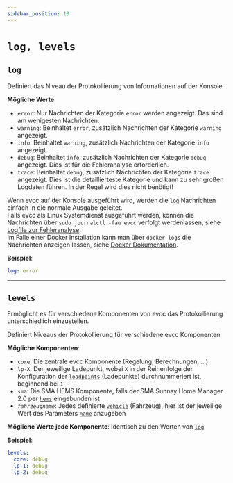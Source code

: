 ```yaml
---
sidebar_position: 10
---
```


# `log, levels`

## `log`

Definiert das Niveau der Protokollierung von Informationen auf der Konsole.

**Mögliche Werte**:

- `error`: Nur Nachrichten der Kategorie `error` werden angezeigt. Das sind am wenigesten Nachrichten.
- `warning`: Beinhaltet `error`, zusätzlich Nachrichten der Kategorie `warning` angezeigt.
- `info`: Beinhaltet `warning`, zusätzlich Nachrichten der Kategorie `info` angezeigt.
- `debug`: Beinhaltet `info`, zusätzlich Nachrichten der Kategorie `debug` angezeigt. Dies ist für die Fehleranalyse erforderlich.
- `trace`: Beinhaltet `debug`, zusätzlich Nachrichten der Kategorie `trace` angezeigt. Dies ist die detaillierteste Kategorie und kann zu sehr großen Logdaten führen. In der Regel wird dies nicht benötigt!

Wenn evcc auf der Konsole ausgeführt wird, werden die `log` Nachrichten einfach in die normale Ausgabe geleitet.  
Falls evcc als Linux Systemdienst ausgeführt werden, können die Nachrichten über `sudo journalctl -fau evcc` verfolgt werdenlassen, siehe [Logfile zur Fehleranalyse](/docs/guides/faq#wie-kann-ich-ein-logfile-zur-fehleranalyse-erstellen).  
Im Falle einer Docker Installation kann man über `docker logs` die Nachrichten anzeigen lassen, siehe [Docker Dokumentation](https://docs.docker.com/config/containers/logging/).

**Beispiel**:

```yaml
log: error
```

---

## `levels`

Ermöglicht es für verschiedene Komponenten von evcc das Protokollierung unterschiedlich einzustellen.

Definiert Niveaus der Protokollierung für verschiedene evcc Komponenten

**Mögliche Komponenten**:

- `core`: Die zentrale evcc Komponente (Regelung, Berechnungen, ...)
- `lp-X`: Der jeweilige Ladepunkt, wobei `X` in der Reihenfolge der Konfiguration der [`loadpoints`](loadpoints) (Ladepunkte) durchnummeriert ist, beginnend bei `1`
- `sma`: Die SMA HEMS Komponente, falls der SMA Sunnay Home Manager 2.0 per [`hems`](hems) eingebunden ist
- _`fahrzeugname`_: Jedes definierte [`vehicle`](vehicles) (Fahrzeug), hier ist der jeweilige Wert des Parameters [`name`](vehicles#name) anzugeben

**Mögliche Werte jede Komponente**: Identisch zu den Werten von [`log`](#log)

**Beispiel**:

```yaml
levels:
  core: debug
  lp-1: debug
  lp-2: debug
```
